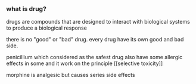 

### what is drug?


drugs are compounds that are designed to interact with  biological systems to produce a biological response


there is no "good" or "bad" drug. every drug have its own good and bad side. 

penicillium which considered as the  safest drug also have some allergic effects in some and it work on the principle [[selective toxicity]] 


morphine is analgesic but causes series side effects





